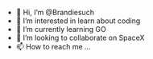 - 👋 Hi, I’m @Brandiesuch
- 👀 I’m interested in learn about coding    
- 🌱 I’m currently learning GO
- 💞️ I’m looking to collaborate on SpaceX
- 📫 How to reach me ...

<!---
Brandiesuch/Brandiesuch is a ✨ special ✨ repository because its `README.md` (this file) appears on your GitHub profile.
You can click the Preview link to take a look at your changes.
--->
